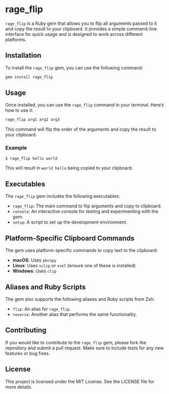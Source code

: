 # rage_flip

`rage_flip` is a Ruby gem that allows you to flip all arguments passed to it and copy the result to your clipboard. It provides a simple command-line interface for quick usage and is designed to work across different platforms.

## Installation

To install the `rage_flip` gem, you can use the following command:

```bash
gem install rage_flip
```

## Usage

Once installed, you can use the `rage_flip` command in your terminal. Here’s how to use it:

```bash
rage_flip arg1 arg2 arg3
```

This command will flip the order of the arguments and copy the result to your clipboard.

### Example

```bash
$ rage_flip hello world
```

This will result in `world hello` being copied to your clipboard.

## Executables

The `rage_flip` gem includes the following executables:

- `rage_flip`: The main command to flip arguments and copy to clipboard.
- `console`: An interactive console for testing and experimenting with the gem.
- `setup`: A script to set up the development environment.

## Platform-Specific Clipboard Commands

The gem uses platform-specific commands to copy text to the clipboard:

- **macOS**: Uses `pbcopy`
- **Linux**: Uses `xclip` or `xsel` (ensure one of these is installed)
- **Windows**: Uses `clip`

## Aliases and Ruby Scripts

The gem also supports the following aliases and Ruby scripts from Zsh:

- `flip`: An alias for `rage_flip`.
- `reverse`: Another alias that performs the same functionality.

## Contributing

If you would like to contribute to the `rage_flip` gem, please fork the repository and submit a pull request. Make sure to include tests for any new features or bug fixes.

## License

This project is licensed under the MIT License. See the LICENSE file for more details.